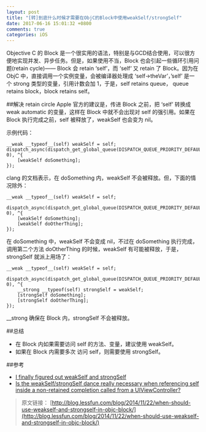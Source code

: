 ```yaml
---
layout: post
title: "[转]到底什么时候才需要在ObjC的Block中使用weakSelf/strongSelf"
date: 2017-06-16 15:01:32 +0800
comments: true
categories: iOS
---
```


Objective C 的 Block 是一个很实用的语法，特别是与GCD结合使用，可以很方便地实现并发、异步任务。但是，如果使用不当，Block 也会引起一些循环引用问题(retain cycle)—— Block 会 retain ‘self’，而 ‘self‘ 又 retain 了 Block。因为在 ObjC 中，直接调用一个实例变量，会被编译器处理成 ‘self->theVar’，’self’ 是一个 strong 类型的变量，引用计数会加 1，于是，self retains queue， queue retains block，block retains self。

##解决 retain circle
Apple 官方的建议是，传进 Block 之前，把 ‘self’ 转换成 weak automatic 的变量，这样在 Block 中就不会出现对 self 的强引用。如果在 Block 执行完成之前，self 被释放了，weakSelf 也会变为 nil。

示例代码：

```
__weak __typeof__(self) weakSelf = self;
dispatch_async(dispatch_get_global_queue(DISPATCH_QUEUE_PRIORITY_DEFAULT, 0), ^{
    [weakSelf doSomething];
});
```

clang 的文档表示，在 doSomething 内，weakSelf 不会被释放。但，下面的情况除外：

```
__weak __typeof__(self) weakSelf = self;
    dispatch_async(dispatch_get_global_queue(DISPATCH_QUEUE_PRIORITY_DEFAULT, 0), ^{
    [weakSelf doSomething];
    [weakSelf doOtherThing];
});
```

在 doSomething 中，weakSelf 不会变成 nil，不过在 doSomething 执行完成，调用第二个方法 doOtherThing 的时候，weakSelf 有可能被释放，于是，strongSelf 就派上用场了：

```
__weak __typeof__(self) weakSelf = self;
    dispatch_async(dispatch_get_global_queue(DISPATCH_QUEUE_PRIORITY_DEFAULT, 0), ^{
    __strong __typeof(self) strongSelf = weakSelf;
    [strongSelf doSomething];
    [strongSelf doOtherThing];
});
```

__strong 确保在 Block 内，strongSelf 不会被释放。

##总结
* 在 Block 内如果需要访问 self 的方法、变量，建议使用 weakSelf。
* 如果在 Block 内需要多次 访问 self，则需要使用 strongSelf。

##参考
* [I finally figured out weakSelf and strongSelf](https://dhoerl.wordpress.com/2013/04/23/i-finally-figured-out-weakself-and-strongself)
* [Is the weakSelf/strongSelf dance really necessary when referencing self inside a non-retained completion called from a UIViewController?](https://stackoverflow.com/questions/21113963/is-the-weakself-strongself-dance-really-necessary-when-referencing-self-inside-a?rq=1)

>  原文链接： [http://blog.lessfun.com/blog/2014/11/22/when-should-use-weakself-and-strongself-in-objc-block/](http://blog.lessfun.com/blog/2014/11/22/when-should-use-weakself-and-strongself-in-objc-block/)

